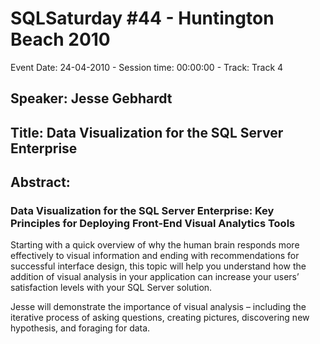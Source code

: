 # SQLSaturday #44 - Huntington Beach 2010
Event Date: 24-04-2010 - Session time: 00:00:00 - Track: Track 4
## Speaker: Jesse Gebhardt
## Title: Data Visualization for the SQL Server Enterprise
## Abstract:
### Data Visualization for the SQL Server Enterprise: Key Principles for Deploying Front-End Visual Analytics Tools

Starting with a quick overview of why the human brain responds more effectively to visual information and ending with recommendations for successful interface design, this topic will help you understand how the addition of visual analysis in your application can increase your users’ satisfaction levels with your SQL Server solution. 

Jesse will demonstrate the importance of visual analysis – including the iterative process of asking questions, creating pictures, discovering new hypothesis, and foraging for data. 
